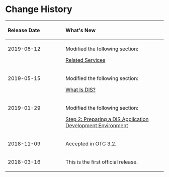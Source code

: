 # Change History<a name="dis_01_0014"></a>

<a name="table59270894183840"></a>
<table><thead align="left"><tr id="row25560278183840"><th class="cellrowborder" valign="top" width="36.480000000000004%" id="mcps1.1.3.1.1"><p id="p57116615183840"><a name="p57116615183840"></a><a name="p57116615183840"></a><strong id="b35908811171853"><a name="b35908811171853"></a><a name="b35908811171853"></a>Release Date</strong></p>
</th>
<th class="cellrowborder" valign="top" width="63.519999999999996%" id="mcps1.1.3.1.2"><p id="p30517294183840"><a name="p30517294183840"></a><a name="p30517294183840"></a><strong id="b15229322195154"><a name="b15229322195154"></a><a name="b15229322195154"></a>What's New</strong></p>
</th>
</tr>
</thead>
<tbody><tr id="row1944985841711"><td class="cellrowborder" valign="top" width="36.480000000000004%" headers="mcps1.1.3.1.1 "><p id="p144501558101718"><a name="p144501558101718"></a><a name="p144501558101718"></a>2019-06-12</p>
</td>
<td class="cellrowborder" valign="top" width="63.519999999999996%" headers="mcps1.1.3.1.2 "><p id="p164509581178"><a name="p164509581178"></a><a name="p164509581178"></a>Modified the following section:</p>
<p id="p2851131017184"><a name="p2851131017184"></a><a name="p2851131017184"></a><a href="related-services.md">Related Services</a></p>
</td>
</tr>
<tr id="row82251316112912"><td class="cellrowborder" valign="top" width="36.480000000000004%" headers="mcps1.1.3.1.1 "><p id="p322711168298"><a name="p322711168298"></a><a name="p322711168298"></a>2019-05-15</p>
</td>
<td class="cellrowborder" valign="top" width="63.519999999999996%" headers="mcps1.1.3.1.2 "><p id="p3227816122912"><a name="p3227816122912"></a><a name="p3227816122912"></a>Modified the following section:</p>
<p id="p21448284293"><a name="p21448284293"></a><a name="p21448284293"></a><a href="what-is-dis.md">What Is DIS?</a></p>
</td>
</tr>
<tr id="row354910447368"><td class="cellrowborder" valign="top" width="36.480000000000004%" headers="mcps1.1.3.1.1 "><p id="p1054984414367"><a name="p1054984414367"></a><a name="p1054984414367"></a>2019-01-29</p>
</td>
<td class="cellrowborder" valign="top" width="63.519999999999996%" headers="mcps1.1.3.1.2 "><p id="p2054912441368"><a name="p2054912441368"></a><a name="p2054912441368"></a>Modified the following section:</p>
<p id="p83841353113912"><a name="p83841353113912"></a><a name="p83841353113912"></a><a href="step-2-preparing-a-dis-application-development-environment.md">Step 2: Preparing a DIS Application Development Environment</a></p>
</td>
</tr>
<tr id="row269164174118"><td class="cellrowborder" valign="top" width="36.480000000000004%" headers="mcps1.1.3.1.1 "><p id="p1869741154116"><a name="p1869741154116"></a><a name="p1869741154116"></a>2018-11-09</p>
</td>
<td class="cellrowborder" valign="top" width="63.519999999999996%" headers="mcps1.1.3.1.2 "><p id="p3512445291836"><a name="p3512445291836"></a><a name="p3512445291836"></a>Accepted in OTC 3.2.</p>
</td>
</tr>
<tr id="row11073867183840"><td class="cellrowborder" valign="top" width="36.480000000000004%" headers="mcps1.1.3.1.1 "><p id="p43790301183919"><a name="p43790301183919"></a><a name="p43790301183919"></a>2018-03-16</p>
</td>
<td class="cellrowborder" valign="top" width="63.519999999999996%" headers="mcps1.1.3.1.2 "><p id="p43850756183840"><a name="p43850756183840"></a><a name="p43850756183840"></a>This is the first official release.</p>
</td>
</tr>
</tbody>
</table>

